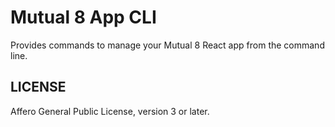 # Mutual 8 App CLI

Provides commands to manage your Mutual 8 React app from the command line.

## LICENSE

Affero General Public License, version 3 or later.
